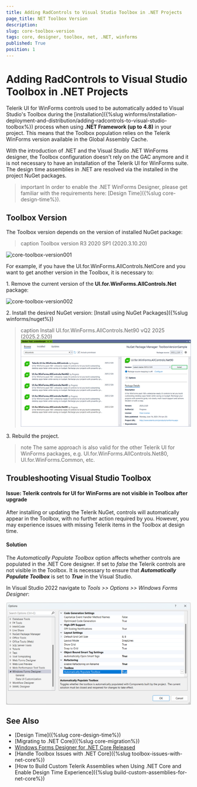 ```yaml
---
title: Adding RadControls to Visual Studio Toolbox in .NET Projects
page_title: NET Toolbox Version
description:   
slug: core-toolbox-version
tags: core, designer, toolbox, net, .NET, winforms
published: True
position: 1
---
```


# Adding RadControls to Visual Studio Toolbox in .NET Projects

Telerik UI for WinForms controls used to be automatically added to Visual Studio's Toolbox during the [installation]({%slug winforms/installation-deployment-and-distribution/adding-radcontrols-to-visual-studio-toolbox%}) process when using **.NET Framework (up to 4.8)** in your project. This means that the Toolbox population relies on the Telerik WinForms version available in the Global Assembly Cache.

With the introduction of .NET and the Visual Studio .NET WinForms designer, the Toolbox configuration doesn't rely on the GAC anymore and it is not necessary to have an installation of the Telerik UI for WinForms suite. The design time assemblies in .NET are resolved via the installed in the project NuGet packages.

>important In order to enable the .NET WinForms Designer, please get familiar with the requirements here: [Design Time]({%slug core-design-time%}).

## Toolbox Version

The Toolbox version depends on the version of installed NuGet package:

>caption Toolbox version R3 2020 SP1 (2020.3.10.20)

![core-toolbox-version001](images/core-toolbox-version001.png)

For example, if you have the UI.for.WinForms.AllControls.NetCore and you want to get another version in the Toolbox, it is necessary to:

1\. Remove the current version of the **UI.for.WinForms.AllControls.Net** package:

![core-toolbox-version002](images/core-toolbox-version002.png)

2\. Install the desired NuGet version: [Install using NuGet Packages]({%slug winforms/nuget%})

>caption Install UI.for.WinForms.AllControls.Net90 vQ2 2025 (2025.2.520)
![core-toolbox-version003](images/core-toolbox-version003.png)

3\. Rebuild the project.

>note The same approach is also valid for the other Telerik UI for WinForms packages, e.g. UI.for.WinForms.AllControls.Net80, UI.for.WinForms.Common, etc.

## Troubleshooting Visual Studio Toolbox

#### Issue: Telerik controls for UI for WinForms are not visible in Toolbox after upgrade

After installing or updating the Telerik NuGet, controls will automatically appear in the Toolbox, with no further action required by you. However, you may experience issues with missing Telerik items in the Toolbox at design time. 

#### Solution

The *Automatically Populate Toolbox* option affects whether controls are populated in the .NET Core designer. If set to *false* the Telerik controls are not visible in the Toolbox. It is necessary to ensure that ***Automatically Populate Toolbox*** is set to ***True*** in the Visual Studio. 

In Visual Studio 2022 navigate to *Tools >> Options >> Windows Forms Designer*:

![core-toolbox-version004](images/core-toolbox-version004.png)

## See Also

* [Design Time]({%slug core-design-time%})
* [Migrating to .NET Core]({%slug core-migration%})
* [Windows Forms Designer for .NET Core Released](https://devblogs.microsoft.com/dotnet/windows-forms-designer-for-net-core-released/)
* [Handle Toolbox Issues with .NET Core]({%slug toolbox-issues-with-net-core%})
* [How to Build Custom Telerik Assemblies when Using .NET Core and Enable Design Time Experience]({%slug build-custom-assemblies-for-net-core%})

